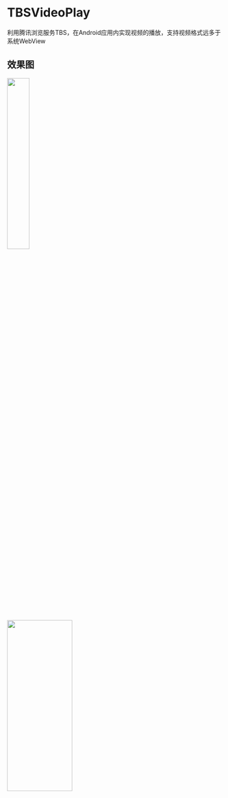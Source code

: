 # TBSVideoPlay
利用腾讯浏览服务TBS，在Android应用内实现视频的播放，支持视频格式远多于系统WebView

## 效果图
<div>
<img src="https://github.com/yangxch/TBSVideoPlay/raw/master/screenshot/vertical_screen.jpg" width="32%" height="32%">
  <br><br>
<img src="https://github.com/yangxch/TBSVideoPlay/raw/master/screenshot/horizontal_screen.png" width="55%" height="32%">
</div>

